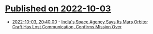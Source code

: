 # [Published on 2022-10-03](index.md)

* [2022-10-03, 20:40:00](https://science.slashdot.org/story/22/10/03/1826246/indias-space-agency-says-its-mars-orbiter-craft-has-lost-communication-confirms-mission-over?utm_source=rss1.0mainlinkanon&utm_medium=feed) - [India's Space Agency Says Its Mars Orbiter Craft Has Lost Communication, Confirms Mission Over](https://science.slashdot.org/story/22/10/03/1826246/indias-space-agency-says-its-mars-orbiter-craft-has-lost-communication-confirms-mission-over?utm_source=rss1.0mainlinkanon&utm_medium=feed)
